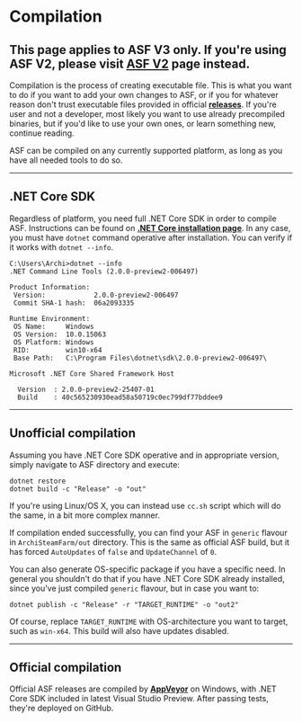 # Compilation

## This page applies to ASF V3 only. If you're using ASF V2, please visit **[ASF V2](https://github.com/JustArchi/ArchiSteamFarm/wiki/_Compilation-(ASF-V2))** page instead.

Compilation is the process of creating executable file. This is what you want to do if you want to add your own changes to ASF, or if you for whatever reason don't trust executable files provided in official **[releases](https://github.com/JustArchi/ArchiSteamFarm/releases)**. If you're user and not a developer, most likely you want to use already precompiled binaries, but if you'd like to use your own ones, or learn something new, continue reading.

ASF can be compiled on any currently supported platform, as long as you have all needed tools to do so.

---

## .NET Core SDK

Regardless of platform, you need full .NET Core SDK in order to compile ASF. Instructions can be found on **[.NET Core installation page](https://www.microsoft.com/net/core/preview)**. In any case, you must have `dotnet` command operative after installation. You can verify if it works with `dotnet --info`.

```
C:\Users\Archi>dotnet --info
.NET Command Line Tools (2.0.0-preview2-006497)

Product Information:
 Version:            2.0.0-preview2-006497
 Commit SHA-1 hash:  06a2093335

Runtime Environment:
 OS Name:     Windows
 OS Version:  10.0.15063
 OS Platform: Windows
 RID:         win10-x64
 Base Path:   C:\Program Files\dotnet\sdk\2.0.0-preview2-006497\

Microsoft .NET Core Shared Framework Host

  Version  : 2.0.0-preview2-25407-01
  Build    : 40c565230930ead58a50719c0ec799df77bddee9
```

---

## Unofficial compilation

Assuming you have .NET Core SDK operative and in appropriate version, simply navigate to ASF directory and execute:

```
dotnet restore
dotnet build -c "Release" -o "out"
```

If you're using Linux/OS X, you can instead use `cc.sh` script which will do the same, in a bit more complex manner.

If compilation ended successfully, you can find your ASF in `generic` flavour in `ArchiSteamFarm/out` directory. This is the same as official ASF build, but it has forced `AutoUpdates` of `false` and `UpdateChannel` of `0`.

You can also generate OS-specific package if you have a specific need. In general you shouldn't do that if you have .NET Core SDK already installed, since you've just compiled `generic` flavour, but in case you want to:

```
dotnet publish -c "Release" -r "TARGET_RUNTIME" -o "out2"
```

Of course, replace `TARGET_RUNTIME` with OS-architecture you want to target, such as `win-x64`. This build will also have updates disabled.

---

## Official compilation

Official ASF releases are compiled by **[AppVeyor](https://ci.appveyor.com/project/JustArchi/ArchiSteamFarm)** on Windows, with .NET Core SDK included in latest Visual Studio Preview. After passing tests, they're deployed on GitHub.